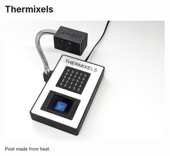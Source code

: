 # Thermixels

<img src="https://github.com/reubenstr/Thermixels/blob/main/images/thermixels-cover.jpg" width="640">

Pixel made from heat.